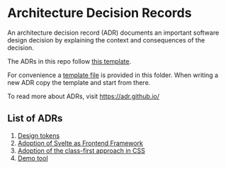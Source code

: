 # Architecture Decision Records

An architecture decision record (ADR) documents an important software design decision by explaining the context and consequences of the decision.

The ADRs in this repo follow [this template](https://github.com/Gustavo22Soaresh/Design-Atlas/blob/main/atlas-docs/docs/using-atlas/adrs/NNNN-adr-template.md).

For convenience a [template file](./NNNN-adr-template.md) is provided in this folder. When writing a new ADR copy the template and start from there.

To read more about ADRs, visit https://adr.github.io/

## List of ADRs

1. [Design tokens](01-adr-design-tokens.md)
2. [Adoption of Svelte as Frontend Framework](02-svelte.md)
3. [Adoption of the class-first approach in CSS](03-adr-adoption-of-class-first-approach-in-css.md)
4. [Demo tool](04-demo-tool.md)
